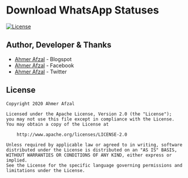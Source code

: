 # Download WhatsApp Statuses

[![License](https://img.shields.io/badge/License-Apache%202.0-blue.svg)](https://github.com/AhmerAfzal1/Rose-WA-Statuses/blob/master/LICENSE)

## Author, Developer & Thanks
* [Ahmer Afzal](http://ahmerafzal1.blogspot.com/)  - Blogspot
* [Ahmer Afzal](https://www.facebook.com/mr.ahmerafzal/)  - Facebook
* [Ahmer Afzal](https://twitter.com/MrAhmerAfzal/)  - Twitter

## License

```
Copyright 2020 Ahmer Afzal

Licensed under the Apache License, Version 2.0 (the "License");
you may not use this file except in compliance with the License.
You may obtain a copy of the License at

    http://www.apache.org/licenses/LICENSE-2.0

Unless required by applicable law or agreed to in writing, software
distributed under the License is distributed on an "AS IS" BASIS,
WITHOUT WARRANTIES OR CONDITIONS OF ANY KIND, either express or implied.
See the License for the specific language governing permissions and
limitations under the License.
```


